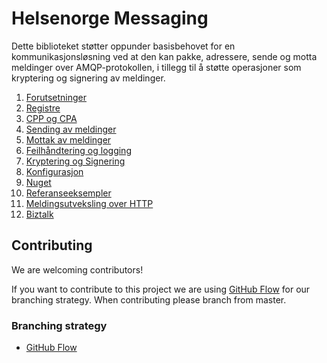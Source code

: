 # Helsenorge Messaging

Dette biblioteket støtter oppunder basisbehovet for en kommunikasjonsløsning ved at den kan pakke, adressere, sende og motta meldinger over AMQP-protokollen, i tillegg til å støtte operasjoner som kryptering og signering av meldinger.

1. [Forutsetninger](Documentation/Forutsetninger.md "Forutsetninger")
2. [Registre](Documentation/Registre.md "Registere")
3. [CPP og CPA](Documentation/CPPA.md "CPP og CPA")
4. [Sending av meldinger](Documentation/SendeMeldinger.md "Sending av meldinger")
5. [Mottak av meldinger](Documentation/MottaMeldinger.md "Mottak av meldinger")
6. [Feilhåndtering og logging](Documentation/FeilOgLogging.md "Feilhåndtering og logging")
7. [Kryptering og Signering](Documentation/KrypteringOgSignering.md "Kryptering og Signering")
8. [Konfigurasjon](Documentation/Konfigurasjon.md "Konfigurasjon")
9. [Nuget](Documentation/Nuget.md "Nuget")
10. [Referanseeksempler](Documentation/ReferanseEksempler.md "Referanseeksempler")
11. [Meldingsutveksling over HTTP](Documentation/HTTP.md "Meldingsutveksling over HTTP")
12. [Biztalk](Documentation/Biztalk.md "Biztalk")

## Contributing
We are welcoming contributors!

If you want to contribute to this project we are using [GitHub Flow](https://guides.github.com/introduction/flow/) for our branching strategy. When contributing please branch from master.

### Branching strategy 
- [GitHub Flow](https://guides.github.com/introduction/flow/)
